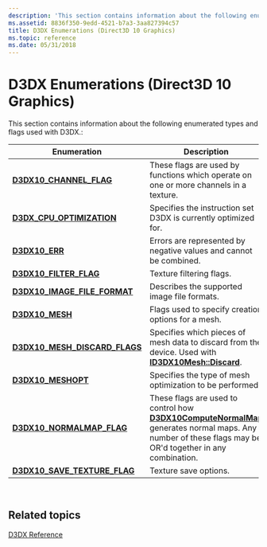 ```yaml
---
description: 'This section contains information about the following enumerated types and flags used with D3DX.:'
ms.assetid: 8836f350-9edd-4521-b7a3-3aa827394c57
title: D3DX Enumerations (Direct3D 10 Graphics)
ms.topic: reference
ms.date: 05/31/2018
---
```


# D3DX Enumerations (Direct3D 10 Graphics)

This section contains information about the following enumerated types and flags used with D3DX.:



| Enumeration                                                       | Description                                                                                                                                                                            |
|-------------------------------------------------------------------|----------------------------------------------------------------------------------------------------------------------------------------------------------------------------------------|
| [**D3DX10\_CHANNEL\_FLAG**](d3dx10-channel-flag.md)              | These flags are used by functions which operate on one or more channels in a texture.                                                                                                  |
| [**D3DX\_CPU\_OPTIMIZATION**](d3dx-cpu-optimization.md)          | Specifies the instruction set D3DX is currently optimized for.                                                                                                                         |
| [**D3DX10\_ERR**](d3dx10-err.md)                                 | Errors are represented by negative values and cannot be combined.                                                                                                                      |
| [**D3DX10\_FILTER\_FLAG**](d3dx10-filter-flag.md)                | Texture filtering flags.                                                                                                                                                               |
| [**D3DX10\_IMAGE\_FILE\_FORMAT**](d3dx10-image-file-format.md)   | Describes the supported image file formats.                                                                                                                                            |
| [**D3DX10\_MESH**](d3dx10-mesh.md)                               | Flags used to specify creation options for a mesh.                                                                                                                                     |
| [**D3DX10\_MESH\_DISCARD\_FLAGS**](d3dx10-mesh-discard-flags.md) | Specifies which pieces of mesh data to discard from the device. Used with [**ID3DX10Mesh::Discard**](id3dx10mesh-discard.md).                                                         |
| [**D3DX10\_MESHOPT**](d3dx10-meshopt.md)                         | Specifies the type of mesh optimization to be performed.                                                                                                                               |
| [**D3DX10\_NORMALMAP\_FLAG**](d3dx10-normalmap-flag.md)          | These flags are used to control how [**D3DX10ComputeNormalMap**](d3dx10computenormalmap.md) generates normal maps. Any number of these flags may be OR'd together in any combination. |
| [**D3DX10\_SAVE\_TEXTURE\_FLAG**](d3dx10-save-texture-flag.md)   | Texture save options.                                                                                                                                                                  |



 

## Related topics

<dl> <dt>

[D3DX Reference](d3d10-graphics-reference-d3dx10.md)
</dt> </dl>

 

 



